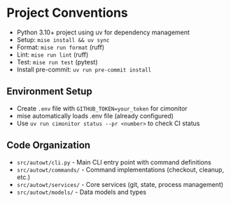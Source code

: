 # Project Conventions

- Python 3.10+ project using uv for dependency management
- Setup: `mise install && uv sync`
- Format: `mise run format` (ruff)
- Lint: `mise run lint` (ruff)
- Test: `mise run test` (pytest)
- Install pre-commit: `uv run pre-commit install`

## Environment Setup

- Create `.env` file with `GITHUB_TOKEN=your_token` for cimonitor
- mise automatically loads .env file (already configured)
- Use `uv run cimonitor status --pr <number>` to check CI status

## Code Organization

- `src/autowt/cli.py` - Main CLI entry point with command definitions
- `src/autowt/commands/` - Command implementations (checkout, cleanup, etc.)
- `src/autowt/services/` - Core services (git, state, process management)
- `src/autowt/models/` - Data models and types
